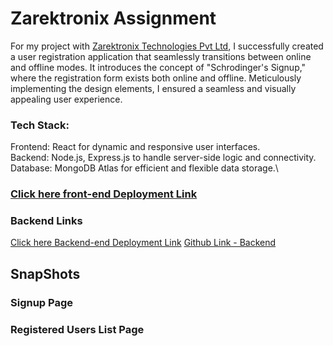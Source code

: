 # Zarektronix Assignment
For my project with [Zarektronix Technologies Pvt Ltd](https://www.zarektronix.com/), I successfully created a user registration application that seamlessly transitions between online and offline modes. It introduces the concept of "Schrodinger's Signup," where the registration form exists both online and offline. Meticulously implementing the design elements, I ensured a seamless and visually appealing user experience. 

### Tech Stack:

Frontend: React for dynamic and responsive user interfaces.\
Backend: Node.js, Express.js to handle server-side logic and connectivity.\
Database: MongoDB Atlas for efficient and flexible data storage.\

### [Click here front-end Deployment Link](https://animated-unicorn-aad401.netlify.app/)

### Backend Links
[Click here Backend-end Deployment Link](https://puzzled-clothes-ox.cyclic.app/)
[Github Link - Backend](https://github.com/harshau9/zarektronix-backend)
## SnapShots

### Signup Page


### Registered Users List Page

